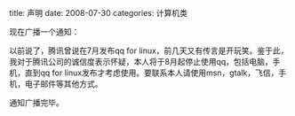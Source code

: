 title: 声明
date: 2008-07-30
categories: 计算机类

现在广播一个通知：  
  
以前说了，腾讯曾说在7月发布qq for linux，前几天又有传言是开玩笑。鉴于此，我对于腾讯公司的诚信度表示怀疑，本人将于8月起停止使用qq，包括电脑，手机，直到qq for linux发布才考虑使用。要联系本人请使用msn，gtalk，飞信，手机，电子邮件等其他方式。  
  
通知广播完毕。
